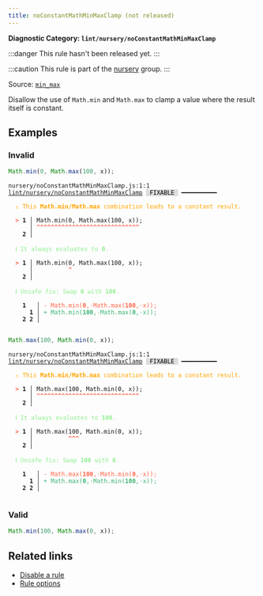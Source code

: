 ```yaml
---
title: noConstantMathMinMaxClamp (not released)
---
```


**Diagnostic Category: `lint/nursery/noConstantMathMinMaxClamp`**

:::danger
This rule hasn't been released yet.
:::

:::caution
This rule is part of the [nursery](/linter/rules/#nursery) group.
:::

Source: <a href="https://rust-lang.github.io/rust-clippy/master/#/min_max" target="_blank"><code>min_max</code></a>

Disallow the use of `Math.min` and `Math.max` to clamp a value where the result itself is constant.

## Examples

### Invalid

```jsx
Math.min(0, Math.max(100, x));
```

<pre class="language-text"><code class="language-text">nursery/noConstantMathMinMaxClamp.js:1:1 <a href="https://biomejs.dev/linter/rules/no-constant-math-min-max-clamp">lint/nursery/noConstantMathMinMaxClamp</a> <span style="color: #000; background-color: #ddd;"> FIXABLE </span> ━━━━━━━━━━

<strong><span style="color: Orange;">  </span></strong><strong><span style="color: Orange;">⚠</span></strong> <span style="color: Orange;">This </span><span style="color: Orange;"><strong>Math.min/Math.max</strong></span><span style="color: Orange;"> combination leads to a constant result.</span>
  
<strong><span style="color: Tomato;">  </span></strong><strong><span style="color: Tomato;">&gt;</span></strong> <strong>1 │ </strong>Math.min(0, Math.max(100, x));
   <strong>   │ </strong><strong><span style="color: Tomato;">^</span></strong><strong><span style="color: Tomato;">^</span></strong><strong><span style="color: Tomato;">^</span></strong><strong><span style="color: Tomato;">^</span></strong><strong><span style="color: Tomato;">^</span></strong><strong><span style="color: Tomato;">^</span></strong><strong><span style="color: Tomato;">^</span></strong><strong><span style="color: Tomato;">^</span></strong><strong><span style="color: Tomato;">^</span></strong><strong><span style="color: Tomato;">^</span></strong><strong><span style="color: Tomato;">^</span></strong><strong><span style="color: Tomato;">^</span></strong><strong><span style="color: Tomato;">^</span></strong><strong><span style="color: Tomato;">^</span></strong><strong><span style="color: Tomato;">^</span></strong><strong><span style="color: Tomato;">^</span></strong><strong><span style="color: Tomato;">^</span></strong><strong><span style="color: Tomato;">^</span></strong><strong><span style="color: Tomato;">^</span></strong><strong><span style="color: Tomato;">^</span></strong><strong><span style="color: Tomato;">^</span></strong><strong><span style="color: Tomato;">^</span></strong><strong><span style="color: Tomato;">^</span></strong><strong><span style="color: Tomato;">^</span></strong><strong><span style="color: Tomato;">^</span></strong><strong><span style="color: Tomato;">^</span></strong><strong><span style="color: Tomato;">^</span></strong><strong><span style="color: Tomato;">^</span></strong><strong><span style="color: Tomato;">^</span></strong>
    <strong>2 │ </strong>
  
<strong><span style="color: lightgreen;">  </span></strong><strong><span style="color: lightgreen;">ℹ</span></strong> <span style="color: lightgreen;">It always evaluates to </span><span style="color: lightgreen;"><strong>0</strong></span><span style="color: lightgreen;">.</span>
  
<strong><span style="color: Tomato;">  </span></strong><strong><span style="color: Tomato;">&gt;</span></strong> <strong>1 │ </strong>Math.min(0, Math.max(100, x));
   <strong>   │ </strong>         <strong><span style="color: Tomato;">^</span></strong>
    <strong>2 │ </strong>
  
<strong><span style="color: lightgreen;">  </span></strong><strong><span style="color: lightgreen;">ℹ</span></strong> <span style="color: lightgreen;">Unsafe fix</span><span style="color: lightgreen;">: </span><span style="color: lightgreen;">Swap </span><span style="color: lightgreen;"><strong>0</strong></span><span style="color: lightgreen;"> with </span><span style="color: lightgreen;"><strong>100</strong></span><span style="color: lightgreen;">.</span>
  
    <strong>1</strong>  <strong> │ </strong><span style="color: Tomato;">-</span> <span style="color: Tomato;">M</span><span style="color: Tomato;">a</span><span style="color: Tomato;">t</span><span style="color: Tomato;">h</span><span style="color: Tomato;">.</span><span style="color: Tomato;">m</span><span style="color: Tomato;">i</span><span style="color: Tomato;">n</span><span style="color: Tomato;">(</span><span style="color: Tomato;"><strong>0</strong></span><span style="color: Tomato;">,</span><span style="color: Tomato;"><span style="opacity: 0.8;">·</span></span><span style="color: Tomato;">M</span><span style="color: Tomato;">a</span><span style="color: Tomato;">t</span><span style="color: Tomato;">h</span><span style="color: Tomato;">.</span><span style="color: Tomato;">m</span><span style="color: Tomato;">a</span><span style="color: Tomato;">x</span><span style="color: Tomato;">(</span><span style="color: Tomato;"><strong>1</strong></span><span style="color: Tomato;"><strong>0</strong></span><span style="color: Tomato;"><strong>0</strong></span><span style="color: Tomato;">,</span><span style="color: Tomato;"><span style="opacity: 0.8;">·</span></span><span style="color: Tomato;">x</span><span style="color: Tomato;">)</span><span style="color: Tomato;">)</span><span style="color: Tomato;">;</span>
      <strong>1</strong><strong> │ </strong><span style="color: MediumSeaGreen;">+</span> <span style="color: MediumSeaGreen;">M</span><span style="color: MediumSeaGreen;">a</span><span style="color: MediumSeaGreen;">t</span><span style="color: MediumSeaGreen;">h</span><span style="color: MediumSeaGreen;">.</span><span style="color: MediumSeaGreen;">m</span><span style="color: MediumSeaGreen;">i</span><span style="color: MediumSeaGreen;">n</span><span style="color: MediumSeaGreen;">(</span><span style="color: MediumSeaGreen;"><strong>1</strong></span><span style="color: MediumSeaGreen;"><strong>0</strong></span><span style="color: MediumSeaGreen;"><strong>0</strong></span><span style="color: MediumSeaGreen;">,</span><span style="color: MediumSeaGreen;"><span style="opacity: 0.8;">·</span></span><span style="color: MediumSeaGreen;">M</span><span style="color: MediumSeaGreen;">a</span><span style="color: MediumSeaGreen;">t</span><span style="color: MediumSeaGreen;">h</span><span style="color: MediumSeaGreen;">.</span><span style="color: MediumSeaGreen;">m</span><span style="color: MediumSeaGreen;">a</span><span style="color: MediumSeaGreen;">x</span><span style="color: MediumSeaGreen;">(</span><span style="color: MediumSeaGreen;"><strong>0</strong></span><span style="color: MediumSeaGreen;">,</span><span style="color: MediumSeaGreen;"><span style="opacity: 0.8;">·</span></span><span style="color: MediumSeaGreen;">x</span><span style="color: MediumSeaGreen;">)</span><span style="color: MediumSeaGreen;">)</span><span style="color: MediumSeaGreen;">;</span>
    <strong>2</strong> <strong>2</strong><strong> │ </strong>  
  
</code></pre>

```jsx
Math.max(100, Math.min(0, x));
```

<pre class="language-text"><code class="language-text">nursery/noConstantMathMinMaxClamp.js:1:1 <a href="https://biomejs.dev/linter/rules/no-constant-math-min-max-clamp">lint/nursery/noConstantMathMinMaxClamp</a> <span style="color: #000; background-color: #ddd;"> FIXABLE </span> ━━━━━━━━━━

<strong><span style="color: Orange;">  </span></strong><strong><span style="color: Orange;">⚠</span></strong> <span style="color: Orange;">This </span><span style="color: Orange;"><strong>Math.min/Math.max</strong></span><span style="color: Orange;"> combination leads to a constant result.</span>
  
<strong><span style="color: Tomato;">  </span></strong><strong><span style="color: Tomato;">&gt;</span></strong> <strong>1 │ </strong>Math.max(100, Math.min(0, x));
   <strong>   │ </strong><strong><span style="color: Tomato;">^</span></strong><strong><span style="color: Tomato;">^</span></strong><strong><span style="color: Tomato;">^</span></strong><strong><span style="color: Tomato;">^</span></strong><strong><span style="color: Tomato;">^</span></strong><strong><span style="color: Tomato;">^</span></strong><strong><span style="color: Tomato;">^</span></strong><strong><span style="color: Tomato;">^</span></strong><strong><span style="color: Tomato;">^</span></strong><strong><span style="color: Tomato;">^</span></strong><strong><span style="color: Tomato;">^</span></strong><strong><span style="color: Tomato;">^</span></strong><strong><span style="color: Tomato;">^</span></strong><strong><span style="color: Tomato;">^</span></strong><strong><span style="color: Tomato;">^</span></strong><strong><span style="color: Tomato;">^</span></strong><strong><span style="color: Tomato;">^</span></strong><strong><span style="color: Tomato;">^</span></strong><strong><span style="color: Tomato;">^</span></strong><strong><span style="color: Tomato;">^</span></strong><strong><span style="color: Tomato;">^</span></strong><strong><span style="color: Tomato;">^</span></strong><strong><span style="color: Tomato;">^</span></strong><strong><span style="color: Tomato;">^</span></strong><strong><span style="color: Tomato;">^</span></strong><strong><span style="color: Tomato;">^</span></strong><strong><span style="color: Tomato;">^</span></strong><strong><span style="color: Tomato;">^</span></strong><strong><span style="color: Tomato;">^</span></strong>
    <strong>2 │ </strong>
  
<strong><span style="color: lightgreen;">  </span></strong><strong><span style="color: lightgreen;">ℹ</span></strong> <span style="color: lightgreen;">It always evaluates to </span><span style="color: lightgreen;"><strong>100</strong></span><span style="color: lightgreen;">.</span>
  
<strong><span style="color: Tomato;">  </span></strong><strong><span style="color: Tomato;">&gt;</span></strong> <strong>1 │ </strong>Math.max(100, Math.min(0, x));
   <strong>   │ </strong>         <strong><span style="color: Tomato;">^</span></strong><strong><span style="color: Tomato;">^</span></strong><strong><span style="color: Tomato;">^</span></strong>
    <strong>2 │ </strong>
  
<strong><span style="color: lightgreen;">  </span></strong><strong><span style="color: lightgreen;">ℹ</span></strong> <span style="color: lightgreen;">Unsafe fix</span><span style="color: lightgreen;">: </span><span style="color: lightgreen;">Swap </span><span style="color: lightgreen;"><strong>100</strong></span><span style="color: lightgreen;"> with </span><span style="color: lightgreen;"><strong>0</strong></span><span style="color: lightgreen;">.</span>
  
    <strong>1</strong>  <strong> │ </strong><span style="color: Tomato;">-</span> <span style="color: Tomato;">M</span><span style="color: Tomato;">a</span><span style="color: Tomato;">t</span><span style="color: Tomato;">h</span><span style="color: Tomato;">.</span><span style="color: Tomato;">m</span><span style="color: Tomato;">a</span><span style="color: Tomato;">x</span><span style="color: Tomato;">(</span><span style="color: Tomato;"><strong>1</strong></span><span style="color: Tomato;"><strong>0</strong></span><span style="color: Tomato;"><strong>0</strong></span><span style="color: Tomato;">,</span><span style="color: Tomato;"><span style="opacity: 0.8;">·</span></span><span style="color: Tomato;">M</span><span style="color: Tomato;">a</span><span style="color: Tomato;">t</span><span style="color: Tomato;">h</span><span style="color: Tomato;">.</span><span style="color: Tomato;">m</span><span style="color: Tomato;">i</span><span style="color: Tomato;">n</span><span style="color: Tomato;">(</span><span style="color: Tomato;"><strong>0</strong></span><span style="color: Tomato;">,</span><span style="color: Tomato;"><span style="opacity: 0.8;">·</span></span><span style="color: Tomato;">x</span><span style="color: Tomato;">)</span><span style="color: Tomato;">)</span><span style="color: Tomato;">;</span>
      <strong>1</strong><strong> │ </strong><span style="color: MediumSeaGreen;">+</span> <span style="color: MediumSeaGreen;">M</span><span style="color: MediumSeaGreen;">a</span><span style="color: MediumSeaGreen;">t</span><span style="color: MediumSeaGreen;">h</span><span style="color: MediumSeaGreen;">.</span><span style="color: MediumSeaGreen;">m</span><span style="color: MediumSeaGreen;">a</span><span style="color: MediumSeaGreen;">x</span><span style="color: MediumSeaGreen;">(</span><span style="color: MediumSeaGreen;"><strong>0</strong></span><span style="color: MediumSeaGreen;">,</span><span style="color: MediumSeaGreen;"><span style="opacity: 0.8;">·</span></span><span style="color: MediumSeaGreen;">M</span><span style="color: MediumSeaGreen;">a</span><span style="color: MediumSeaGreen;">t</span><span style="color: MediumSeaGreen;">h</span><span style="color: MediumSeaGreen;">.</span><span style="color: MediumSeaGreen;">m</span><span style="color: MediumSeaGreen;">i</span><span style="color: MediumSeaGreen;">n</span><span style="color: MediumSeaGreen;">(</span><span style="color: MediumSeaGreen;"><strong>1</strong></span><span style="color: MediumSeaGreen;"><strong>0</strong></span><span style="color: MediumSeaGreen;"><strong>0</strong></span><span style="color: MediumSeaGreen;">,</span><span style="color: MediumSeaGreen;"><span style="opacity: 0.8;">·</span></span><span style="color: MediumSeaGreen;">x</span><span style="color: MediumSeaGreen;">)</span><span style="color: MediumSeaGreen;">)</span><span style="color: MediumSeaGreen;">;</span>
    <strong>2</strong> <strong>2</strong><strong> │ </strong>  
  
</code></pre>

### Valid

```jsx
Math.min(100, Math.max(0, x));
```

## Related links

- [Disable a rule](/linter/#disable-a-lint-rule)
- [Rule options](/linter/#rule-options)
